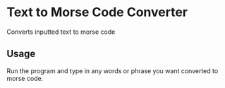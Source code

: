 # Text to Morse Code Converter

Converts inputted text to morse code

## Usage
Run the program and type in any words or phrase you want converted to morse code.
